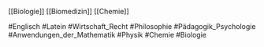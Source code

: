 [[Biologie]]
[[Biomedizin]]
[[Chemie]]



#Englisch
#Latein
#Wirtschaft_Recht
#Philosophie
#Pädagogik_Psychologie
#Anwendungen_der_Mathematik
#Physik
#Chemie
#Biologie